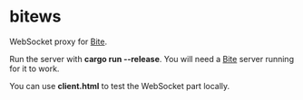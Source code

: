 # bitews

WebSocket proxy for [Bite](https://github.com/alvivar/bite).

Run the server with **cargo run --release**. You will need a
[Bite](https://github.com/alvivar/bite) server running for it to work.

You can use **client.html** to test the WebSocket part locally.
